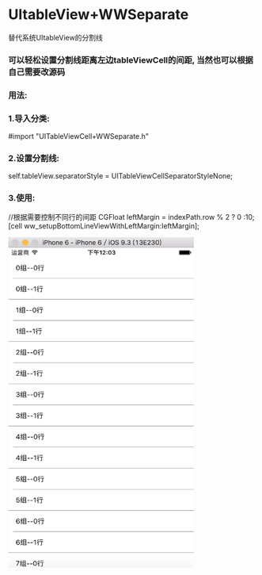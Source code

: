 # UItableView+WWSeparate
替代系统UItableView的分割线

### 可以轻松设置分割线距离左边tableViewCell的间距, 当然也可以根据自己需要改源码
### 用法:
### 1.导入分类:
#import "UITableViewCell+WWSeparate.h"
### 2.设置分割线:
self.tableView.separatorStyle = UITableViewCellSeparatorStyleNone;
### 3.使用:
//根据需要控制不同行的间距
CGFloat leftMargin = indexPath.row % 2 ? 0 :10;
[cell ww_setupBottomLineViewWithLeftMargin:leftMargin];

<img src="https://raw.githubusercontent.com/spWang/UItableViewSeparate/master/demo.png" width="375" height="667">

